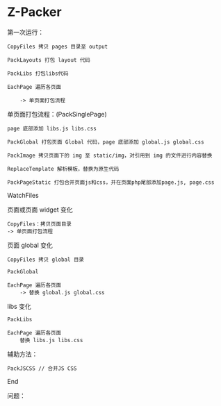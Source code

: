# Z-Packer

第一次运行：

	CopyFiles 拷贝 pages 目录至 output

	PackLayouts 打包 layout 代码

	PackLibs 打包libs代码

	EachPage 遍历各页面

		-> 单页面打包流程


单页面打包流程：(PackSinglePage)

	page 底部添加 libs.js libs.css

	PackGlobal 打包页面 Global 代码，page 底部添加 global.js global.css

 	PackImage 拷贝页面下的 img 至 static/img，对引用到 img 的文件进行内容替换

 	ReplaceTemplate 解析模板，替换为原生代码

 	PackPageStatic 打包合并页面js和css，并在页面php尾部添加page.js, page.css

WatchFiles

页面或页面 widget 变化

	CopyFiles：拷贝页面目录
	-> 单页面打包流程


页面 global 变化

	CopyFiles 拷贝 global 目录

	PackGlobal

	EachPage 遍历各页面
		-> 替换 global.js global.css


libs 变化

	PackLibs

	EachPage 遍历各页面
		替换 libs.js libs.css


辅助方法：

    PackJSCSS // 合并JS CSS

End


问题：
	
